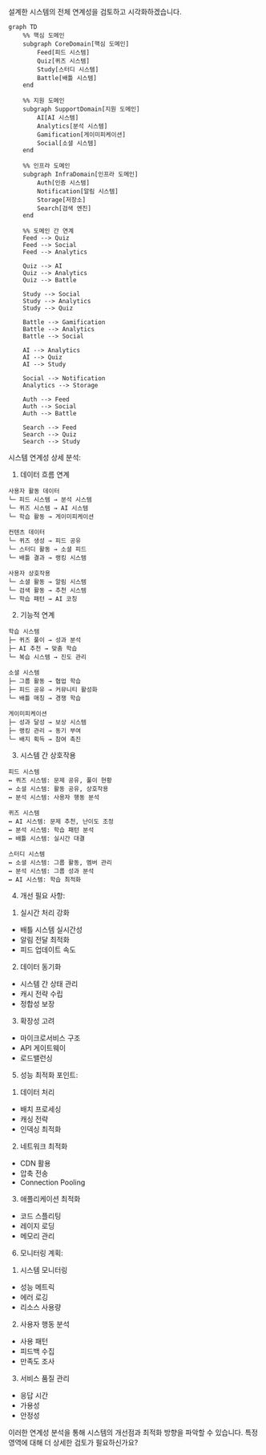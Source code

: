 설계한 시스템의 전체 연계성을 검토하고 시각화하겠습니다.

```mermaid
graph TD
    %% 핵심 도메인
    subgraph CoreDomain[핵심 도메인]
        Feed[피드 시스템]
        Quiz[퀴즈 시스템]
        Study[스터디 시스템]
        Battle[배틀 시스템]
    end

    %% 지원 도메인
    subgraph SupportDomain[지원 도메인]
        AI[AI 시스템]
        Analytics[분석 시스템]
        Gamification[게이미피케이션]
        Social[소셜 시스템]
    end

    %% 인프라 도메인
    subgraph InfraDomain[인프라 도메인]
        Auth[인증 시스템]
        Notification[알림 시스템]
        Storage[저장소]
        Search[검색 엔진]
    end

    %% 도메인 간 연계
    Feed --> Quiz
    Feed --> Social
    Feed --> Analytics
    
    Quiz --> AI
    Quiz --> Analytics
    Quiz --> Battle
    
    Study --> Social
    Study --> Analytics
    Study --> Quiz
    
    Battle --> Gamification
    Battle --> Analytics
    Battle --> Social
    
    AI --> Analytics
    AI --> Quiz
    AI --> Study
    
    Social --> Notification
    Analytics --> Storage
    
    Auth --> Feed
    Auth --> Social
    Auth --> Battle
    
    Search --> Feed
    Search --> Quiz
    Search --> Study
```    
시스템 연계성 상세 분석:

1. 데이터 흐름 연계

```
사용자 활동 데이터
└─ 피드 시스템 → 분석 시스템
└─ 퀴즈 시스템 → AI 시스템
└─ 학습 활동 → 게이미피케이션

컨텐츠 데이터
└─ 퀴즈 생성 → 피드 공유
└─ 스터디 활동 → 소셜 피드
└─ 배틀 결과 → 랭킹 시스템

사용자 상호작용
└─ 소셜 활동 → 알림 시스템
└─ 검색 활동 → 추천 시스템
└─ 학습 패턴 → AI 코칭
```

2. 기능적 연계

```
학습 시스템
├─ 퀴즈 풀이 → 성과 분석
├─ AI 추천 → 맞춤 학습
└─ 복습 시스템 → 진도 관리

소셜 시스템
├─ 그룹 활동 → 협업 학습
├─ 피드 공유 → 커뮤니티 활성화
└─ 배틀 매칭 → 경쟁 학습

게이미피케이션
├─ 성과 달성 → 보상 시스템
├─ 랭킹 관리 → 동기 부여
└─ 배지 획득 → 참여 촉진
```

3. 시스템 간 상호작용

```
피드 시스템
↔ 퀴즈 시스템: 문제 공유, 풀이 현황
↔ 소셜 시스템: 활동 공유, 상호작용
↔ 분석 시스템: 사용자 행동 분석

퀴즈 시스템
↔ AI 시스템: 문제 추천, 난이도 조정
↔ 분석 시스템: 학습 패턴 분석
↔ 배틀 시스템: 실시간 대결

스터디 시스템
↔ 소셜 시스템: 그룹 활동, 멤버 관리
↔ 분석 시스템: 그룹 성과 분석
↔ AI 시스템: 학습 최적화
```

4. 개선 필요 사항:

1) 실시간 처리 강화

- 배틀 시스템 실시간성
- 알림 전달 최적화
- 피드 업데이트 속도

2) 데이터 동기화

- 시스템 간 상태 관리
- 캐시 전략 수립
- 정합성 보장

3) 확장성 고려

- 마이크로서비스 구조
- API 게이트웨이
- 로드밸런싱

5. 성능 최적화 포인트:

1) 데이터 처리

- 배치 프로세싱
- 캐싱 전략
- 인덱싱 최적화

2) 네트워크 최적화

- CDN 활용
- 압축 전송
- Connection Pooling

3) 애플리케이션 최적화

- 코드 스플리팅
- 레이지 로딩
- 메모리 관리

6. 모니터링 계획:

1) 시스템 모니터링

- 성능 메트릭
- 에러 로깅
- 리소스 사용량

2) 사용자 행동 분석

- 사용 패턴
- 피드백 수집
- 만족도 조사

3) 서비스 품질 관리

- 응답 시간
- 가용성
- 안정성

이러한 연계성 분석을 통해 시스템의 개선점과 최적화 방향을 파악할 수 있습니다. 특정 영역에 대해 더 상세한 검토가 필요하신가요?
